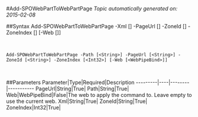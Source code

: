 #Add-SPOWebPartToWebPartPage
*Topic automatically generated on: 2015-02-08*


##Syntax
    Add-SPOWebPartToWebPartPage -Xml [<String>] -PageUrl [<String>] -ZoneId [<String>] -ZoneIndex [<Int32>] [-Web [<WebPipeBind>]]

&nbsp;

    Add-SPOWebPartToWebPartPage -Path [<String>] -PageUrl [<String>] -ZoneId [<String>] -ZoneIndex [<Int32>] [-Web [<WebPipeBind>]]

&nbsp;

##Parameters
Parameter|Type|Required|Description
---------|----|--------|-----------
PageUrl|String|True|
Path|String|True|
Web|WebPipeBind|False|The web to apply the command to. Leave empty to use the current web.
Xml|String|True|
ZoneId|String|True|
ZoneIndex|Int32|True|
